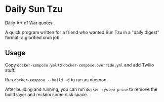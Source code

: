 # Daily Sun Tzu

Daily Art of War quotes. 

A quick program written for a friend who wanted Sun Tzu in a "daily digest" format; a glorified cron job.

## Usage

Copy `docker-compose.yml` to  `docker-compose.override.yml` and add Twilio stuff.

Run `docker-compose --build -d` to run as daemon.

After building and running, you can run `docker system prune` to remove the build layer and reclaim some disk space.
